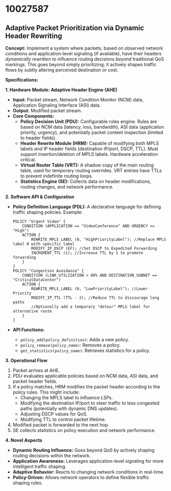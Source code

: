 # 10027587

## Adaptive Packet Prioritization via Dynamic Header Rewriting

**Concept:** Implement a system where packets, based on observed network conditions and application-level signaling (if available), have their headers *dynamically rewritten* to influence routing decisions *beyond* traditional QoS markings. This goes beyond simply prioritizing; it actively shapes traffic flows by subtly altering perceived destination or cost.

**Specifications:**

**1. Hardware Module: Adaptive Header Engine (AHE)**

*   **Input:** Packet stream, Network Condition Monitor (NCM) data, Application Signaling Interface (ASI) data.
*   **Output:** Modified packet stream.
*   **Core Components:**
    *   **Policy Decision Unit (PDU):** Configurable rules engine. Rules are based on NCM data (latency, loss, bandwidth), ASI data (application priority, urgency), and potentially packet content inspection (limited to header fields).
    *   **Header Rewrite Module (HRM):** Capable of modifying both MPLS labels *and* IP header fields (destination IP/port, DSCP, TTL).  Must support insertion/deletion of MPLS labels.  Hardware acceleration critical.
    *   **Virtual Router Table (VRT):** A shadow copy of the main routing table, used for temporary routing overrides.  VRT entries have TTLs to prevent indefinite routing loops.
    *   **Statistics Engine (SE):** Collects data on header modifications, routing changes, and network performance.

**2. Software API & Configuration**

*   **Policy Definition Language (PDL):**  A declarative language for defining traffic shaping policies. Example:

    ```pdL
    POLICY "Urgent Video" {
        CONDITION (APPLICATION == "VideoConference" AND URGENCY == "High")
        ACTION {
            REWRITE_MPLS_LABEL (0, "HighPriorityLabel"); //Replace MPLS label 0 with specific label
            MODIFY_IP_DSCP (EF); //Set DSCP to Expedited Forwarding
            INCREMENT_TTL (1); //Increase TTL by 1 to promote forwarding
        }
    }
    POLICY "Congestion Avoidance" {
        CONDITION (LINK_UTILIZATION > 80% AND DESTINATION_SUBNET == "CriticalDataCenter")
        ACTION {
            REWRITE_MPLS_LABEL (0, "LowPriorityLabel"); //Lower Priority
            MODIFY_IP_TTL (TTL - 2); //Reduce TTL to discourage long paths
            //Optionally add a temporary "detour" MPLS label for alternative route
        }
    }
    ```
*   **API Functions:**
    *   `policy_add(policy_definition)`: Adds a new policy.
    *   `policy_remove(policy_name)`: Removes a policy.
    *   `get_statistics(policy_name)`: Retrieves statistics for a policy.

**3. Operational Flow**

1.  Packet arrives at AHE.
2.  PDU evaluates applicable policies based on NCM data, ASI data, and packet header fields.
3.  If a policy matches, HRM modifies the packet header according to the policy rules. This might include:
    *   Changing the MPLS label to influence LSPs.
    *   Modifying the destination IP/port to steer traffic to less congested paths (potentially with dynamic DNS updates).
    *   Adjusting DSCP values for QoS.
    *   Modifying TTL to control packet lifetime.
4.  Modified packet is forwarded to the next hop.
5.  SE collects statistics on policy execution and network performance.

**4. Novel Aspects**

*   **Dynamic Routing Influence:** Goes beyond QoS by actively shaping routing decisions *within* the network.
*   **Application Awareness:**  Leverages application-level signaling for more intelligent traffic shaping.
*   **Adaptive Behavior:**  Reacts to changing network conditions in real-time.
*   **Policy-Driven:** Allows network operators to define flexible traffic shaping rules.